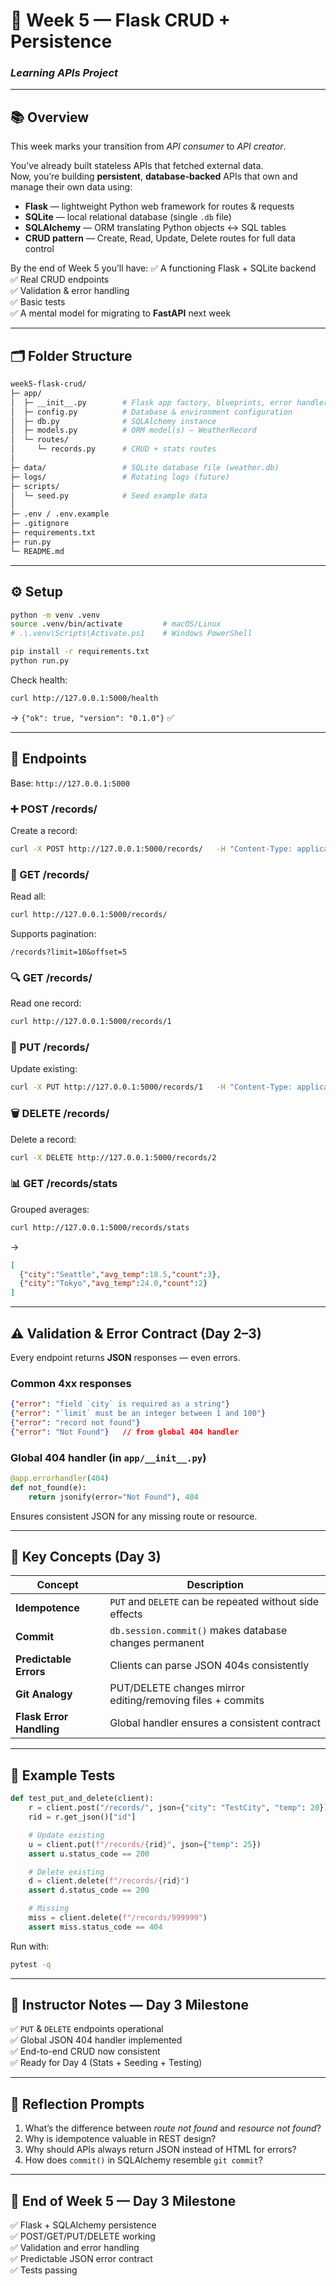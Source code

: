 # 🧱 Week 5 — Flask CRUD + Persistence  
### *Learning APIs Project*

---

## 📚 Overview

This week marks your transition from *API consumer* to *API creator*.

You’ve already built stateless APIs that fetched external data.  
Now, you’re building **persistent**, **database-backed** APIs that own and manage their own data using:

- **Flask** — lightweight Python web framework for routes & requests  
- **SQLite** — local relational database (single `.db` file)  
- **SQLAlchemy** — ORM translating Python objects ↔ SQL tables  
- **CRUD pattern** — Create, Read, Update, Delete routes for full data control  

By the end of Week 5 you’ll have:
✅ A functioning Flask + SQLite backend  
✅ Real CRUD endpoints  
✅ Validation & error handling  
✅ Basic tests  
✅ A mental model for migrating to **FastAPI** next week  

---

## 🗂️ Folder Structure

```bash
week5-flask-crud/
├─ app/
│  ├─ __init__.py        # Flask app factory, blueprints, error handlers
│  ├─ config.py          # Database & environment configuration
│  ├─ db.py              # SQLAlchemy instance
│  ├─ models.py          # ORM model(s) — WeatherRecord
│  └─ routes/
│     └─ records.py      # CRUD + stats routes
│
├─ data/                 # SQLite database file (weather.db)
├─ logs/                 # Rotating logs (future)
├─ scripts/
│  └─ seed.py            # Seed example data
│
├─ .env / .env.example
├─ .gitignore
├─ requirements.txt
├─ run.py
└─ README.md
```

---

## ⚙️ Setup

```bash
python -m venv .venv
source .venv/bin/activate         # macOS/Linux
# .\.venv\Scripts\Activate.ps1    # Windows PowerShell

pip install -r requirements.txt
python run.py
```

Check health:

```bash
curl http://127.0.0.1:5000/health
```
→ `{"ok": true, "version": "0.1.0"}` ✅

---

## 🚀 Endpoints

Base: `http://127.0.0.1:5000`

### ➕ POST /records/
Create a record:
```bash
curl -X POST http://127.0.0.1:5000/records/   -H "Content-Type: application/json"   -d '{"city":"Seattle","temp":18,"humidity":70}'
```

### 📖 GET /records/
Read all:
```bash
curl http://127.0.0.1:5000/records/
```

Supports pagination:
```
/records?limit=10&offset=5
```

### 🔍 GET /records/<id>
Read one record:
```bash
curl http://127.0.0.1:5000/records/1
```

### 🧩 PUT /records/<id>
Update existing:
```bash
curl -X PUT http://127.0.0.1:5000/records/1   -H "Content-Type: application/json"   -d '{"city":"Seattle (Updated)","temp":19}'
```

### 🗑️ DELETE /records/<id>
Delete a record:
```bash
curl -X DELETE http://127.0.0.1:5000/records/2
```

### 📊 GET /records/stats
Grouped averages:
```bash
curl http://127.0.0.1:5000/records/stats
```
→
```json
[
  {"city":"Seattle","avg_temp":18.5,"count":3},
  {"city":"Tokyo","avg_temp":24.0,"count":2}
]
```

---

## ⚠️ Validation & Error Contract (Day 2–3)

Every endpoint returns **JSON** responses — even errors.

### Common 4xx responses
```json
{"error": "field `city` is required as a string"}
{"error": "`limit` must be an integer between 1 and 100"}
{"error": "record not found"}
{"error": "Not Found"}   // from global 404 handler
```

### Global 404 handler (in `app/__init__.py`)
```python
@app.errorhandler(404)
def not_found(e):
    return jsonify(error="Not Found"), 404
```

Ensures consistent JSON for any missing route or resource.

---

## 🧠 Key Concepts (Day 3)

| Concept | Description |
|----------|--------------|
| **Idempotence** | `PUT` and `DELETE` can be repeated without side effects |
| **Commit** | `db.session.commit()` makes database changes permanent |
| **Predictable Errors** | Clients can parse JSON 404s consistently |
| **Git Analogy** | PUT/DELETE changes mirror editing/removing files + commits |
| **Flask Error Handling** | Global handler ensures a consistent contract |

---

## 🧪 Example Tests

```python
def test_put_and_delete(client):
    r = client.post("/records/", json={"city": "TestCity", "temp": 20})
    rid = r.get_json()["id"]

    # Update existing
    u = client.put(f"/records/{rid}", json={"temp": 25})
    assert u.status_code == 200

    # Delete existing
    d = client.delete(f"/records/{rid}")
    assert d.status_code == 200

    # Missing
    miss = client.delete(f"/records/999999")
    assert miss.status_code == 404
```

Run with:
```bash
pytest -q
```

---

## 🧭 Instructor Notes — Day 3 Milestone

✅ `PUT` & `DELETE` endpoints operational  
✅ Global JSON 404 handler implemented  
✅ End-to-end CRUD now consistent  
✅ Ready for Day 4 (Stats + Seeding + Testing)

---

## 🧩 Reflection Prompts

1. What’s the difference between *route not found* and *resource not found*?  
2. Why is idempotence valuable in REST design?  
3. Why should APIs always return JSON instead of HTML for errors?  
4. How does `commit()` in SQLAlchemy resemble `git commit`?

---

## 🏁 End of Week 5 — Day 3 Milestone

✅ Flask + SQLAlchemy persistence  
✅ POST/GET/PUT/DELETE working  
✅ Validation and error handling  
✅ Predictable JSON error contract  
✅ Tests passing
